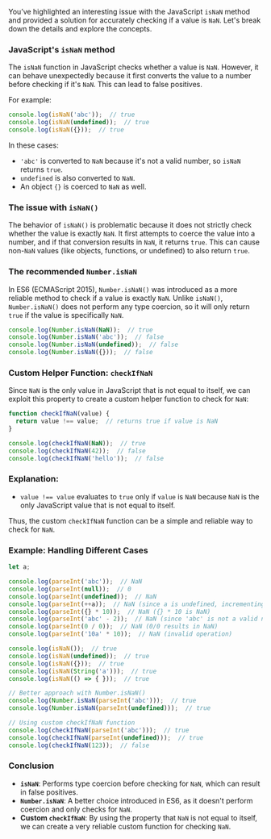 You’ve highlighted an interesting issue with the JavaScript `isNaN` method and provided a solution for accurately checking if a value is `NaN`. Let's break down the details and explore the concepts.

### JavaScript's `isNaN` method

The `isNaN` function in JavaScript checks whether a value is `NaN`. However, it can behave unexpectedly because it first converts the value to a number before checking if it's `NaN`. This can lead to false positives.

For example:
```js
console.log(isNaN('abc'));  // true
console.log(isNaN(undefined));  // true
console.log(isNaN({}));  // true
```

In these cases:
- `'abc'` is converted to `NaN` because it's not a valid number, so `isNaN` returns `true`.
- `undefined` is also converted to `NaN`.
- An object `{}` is coerced to `NaN` as well.

### The issue with `isNaN()`

The behavior of `isNaN()` is problematic because it does not strictly check whether the value is exactly `NaN`. It first attempts to coerce the value into a number, and if that conversion results in `NaN`, it returns `true`. This can cause non-`NaN` values (like objects, functions, or undefined) to also return `true`.

### The recommended `Number.isNaN`

In ES6 (ECMAScript 2015), `Number.isNaN()` was introduced as a more reliable method to check if a value is exactly `NaN`. Unlike `isNaN()`, `Number.isNaN()` does not perform any type coercion, so it will only return `true` if the value is specifically `NaN`.

```js
console.log(Number.isNaN(NaN));  // true
console.log(Number.isNaN('abc'));  // false
console.log(Number.isNaN(undefined));  // false
console.log(Number.isNaN({}));  // false
```

### Custom Helper Function: `checkIfNaN`

Since `NaN` is the only value in JavaScript that is not equal to itself, we can exploit this property to create a custom helper function to check for `NaN`:

```js
function checkIfNaN(value) {
  return value !== value;  // returns true if value is NaN
}

console.log(checkIfNaN(NaN));  // true
console.log(checkIfNaN(42));  // false
console.log(checkIfNaN('hello'));  // false
```

### Explanation:
- `value !== value` evaluates to `true` only if `value` is `NaN` because `NaN` is the only JavaScript value that is not equal to itself.
  
Thus, the custom `checkIfNaN` function can be a simple and reliable way to check for `NaN`.

### Example: Handling Different Cases

```js
let a;

console.log(parseInt('abc'));  // NaN
console.log(parseInt(null));  // 0
console.log(parseInt(undefined));  // NaN
console.log(parseInt(++a));  // NaN (since a is undefined, incrementing results in NaN)
console.log(parseInt({} * 10));  // NaN ({} * 10 is NaN)
console.log(parseInt('abc' - 2));  // NaN (since 'abc' is not a valid number)
console.log(parseInt(0 / 0));  // NaN (0/0 results in NaN)
console.log(parseInt('10a' * 10));  // NaN (invalid operation)

console.log(isNaN());  // true
console.log(isNaN(undefined));  // true
console.log(isNaN({}));  // true
console.log(isNaN(String('a')));  // true
console.log(isNaN(() => { }));  // true

// Better approach with Number.isNaN()
console.log(Number.isNaN(parseInt('abc')));  // true
console.log(Number.isNaN(parseInt(undefined)));  // true

// Using custom checkIfNaN function
console.log(checkIfNaN(parseInt('abc')));  // true
console.log(checkIfNaN(parseInt(undefined)));  // true
console.log(checkIfNaN(123));  // false
```

### Conclusion

- **`isNaN`**: Performs type coercion before checking for `NaN`, which can result in false positives.
- **`Number.isNaN`**: A better choice introduced in ES6, as it doesn't perform coercion and only checks for `NaN`.
- **Custom `checkIfNaN`**: By using the property that `NaN` is not equal to itself, we can create a very reliable custom function for checking `NaN`.